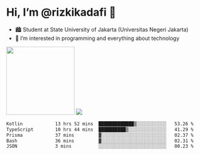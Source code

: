 # Hi, I’m @rizkikadafi 👋
- 🏙 Student at State University of Jakarta (Universitas Negeri Jakarta)
- 👀 I’m interested in programming and everything about technology
<img height="180em" src="https://github-readme-stats.vercel.app/api?username=rizkikadafi&show_icons=true&hide_border=true&&count_private=true&include_all_commits=true" />
<img src="https://github-readme-stats.vercel.app/api/top-langs/?username=rizkikadafi&show_icons=true&hide_border=true&&count_private=true&include_all_commits=true" />

<!--START_SECTION:waka-->

```txt
Kotlin            13 hrs 52 mins  █████████████▒░░░░░░░░░░░   53.26 %
TypeScript        10 hrs 44 mins  ██████████▒░░░░░░░░░░░░░░   41.29 %
Prisma            37 mins         ▓░░░░░░░░░░░░░░░░░░░░░░░░   02.37 %
Bash              36 mins         ▓░░░░░░░░░░░░░░░░░░░░░░░░   02.31 %
JSON              3 mins          ░░░░░░░░░░░░░░░░░░░░░░░░░   00.23 %
```

<!--END_SECTION:waka-->

<!---
rizkikadafi/rizkikadafi is a ✨ special ✨ repository because its `README.md` (this file) appears on your GitHub profile.
You can click the Preview link to take a look at your changes.
--->
